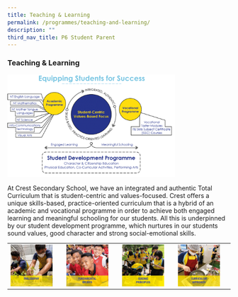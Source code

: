 ```yaml
---
title: Teaching & Learning
permalink: /programmes/teaching-and-learning/
description: ""
third_nav_title: P6 Student Parent
---
```

### Teaching &amp; Learning

<img src="/images/tl0.png" style="width:75%">

At Crest Secondary School, we have an integrated and authentic Total Curriculum that is student-centric and values-focused. Crest offers a unique skills-based, practice-oriented curriculum that is a hybrid of an academic and vocational programme in order to achieve both engaged learning and meaningful schooling for our students. All this is underpinned by our student development programme, which nurtures in our students sound values, good character and strong social-emotional skills.

|  |  |  |  |
|---|---|---|---|
| <a href="https://moe-crestsec-staging.netlify.app/philosophy/programmes/teaching-andlearning/"><img style="width:85%" src="/images/tl1.png"></a> | <a href="https://moe-crestsec-staging.netlify.app/fundamental-beliefs/programmes/teaching-andlearning/"><img style="width:85%" src="/images/tl2.png"></a> | <a href="https://moe-crestsec-staging.netlify.app/guiding-principles/programmes/teaching-andlearning/"><img style="width:85%" src="/images/tl3.png"></a> | <a href="https://moe-crestsec-staging.netlify.app/curriculum-approach/programmes/teaching-andlearning/"><img style="width:85%" src="/images/tl4.png"></a> |